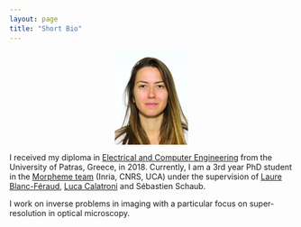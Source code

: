```yaml
---
layout: page
title: "Short Bio"
---
```



<img width=130 src="photo.jpg" style="display: block; margin: 0 auto">

<!-- [E-mail](mailto:vasiliki.stergiopoulou@inria.fr)

[GitHub](https://github.com/VStergiop)

[LinkedIn](https://www.linkedin.com/in/vasiliki-stergiopoulou-59a258134/) -->

<!-- ## Short Bio
 -->
 
I received my diploma in [Electrical and Computer Engineering](http://www.ece.upatras.gr/index.php/en/) from the University of Patras, Greece, in 2018. Currently, 
I am a 3rd year PhD student in the [Morpheme team](https://team.inria.fr/morpheme/) (Inria, CNRS, UCA) under the supervision of [Laure Blanc-Féraud](https://www.i3s.unice.fr/~blancf/), [Luca Calatroni](https://sites.google.com/view/lucacalatroni) and Sébastien Schaub.

I work on inverse problems in imaging with a particular focus on super-resolution in optical microscopy.

<!-- 
{% if site.show_excerpts %}
  {% include home.html %}
{% else %}
  {% include archive.html title="Posts" %}
{% endif %} -->
